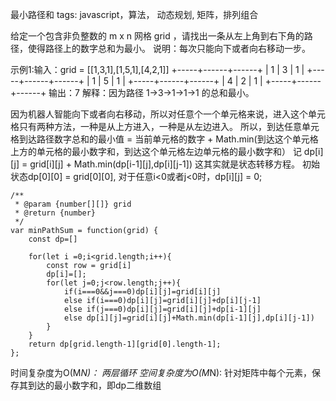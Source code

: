 
最小路径和
tags: javascript，算法， 动态规划, 矩阵，排列组合

给定一个包含非负整数的 m x n 网格 grid ，请找出一条从左上角到右下角的路径，使得路径上的数字总和为最小。
说明：每次只能向下或者向右移动一步。

示例1:输入：grid = [[1,3,1],[1,5,1],[4,2,1]]
+-----+------+------+
|  1  |  3   |  1   |
+-----+------+------+
|  1  |  5   |  1   |
+-----+------+------+
|  4  |  2   |  1   |
+-----+------+------+
输出：7
解释：因为路径 1→3→1→1→1 的总和最小。

因为机器人智能向下或者向右移动，所以对任意个一个单元格来说，进入这个单元格只有两种方法，一种是从上方进入，一种是从左边进入。
所以，到达任意单元格到达路径数字总和的最小值 = 当前单元格的数字 + Math.min(到达这个单元格上方的单元格的最小数字和，到达这个单元格左边单元格的最小数字和）
记 dp[i][j] = grid[i][j] + Math.min(dp[i-1][j],dp[i][j-1])
这其实就是状态转移方程。
初始状态dp[0][0] = grid[0][0], 对于任意i<0或者j<0时，dp[i][j] = 0;

```
/**
 * @param {number[][]} grid
 * @return {number}
 */
var minPathSum = function(grid) {
    const dp=[]
    
    for(let i =0;i<grid.length;i++){
        const row = grid[i]
        dp[i]=[];
        for(let j=0;j<row.length;j++){
            if(i===0&&j===0)dp[i][j]=grid[i][j]
            else if(i===0)dp[i][j]=grid[i][j]+dp[i][j-1]
            else if(j===0)dp[i][j]=grid[i][j]+dp[i-1][j]
            else dp[i][j]=grid[i][j]+Math.min(dp[i-1][j],dp[i][j-1])
        }
    }
    return dp[grid.length-1][grid[0].length-1];
};
```
时间复杂度为O(M*N)： 两层循环
空间复杂度为O(M*N): 针对矩阵中每个元素，保存其到达的最小数字和，即dp二维数组
